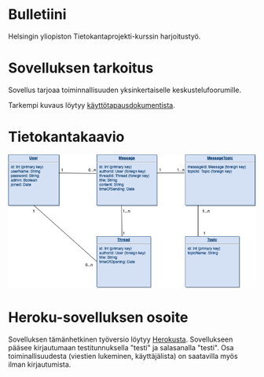 # Bulletiini
Helsingin yliopiston Tietokantaprojekti-kurssin harjoitustyö.

# Sovelluksen tarkoitus

Sovellus tarjoaa toiminnallisuuden yksinkertaiselle keskustelufoorumille.

Tarkempi kuvaus löytyy [käyttötapausdokumentista](https://github.com/TommiON/Bulletiini/blob/master/documentation/usecases.md).

# Tietokantakaavio

![](documentation/Tietokantakaavio.png)

# Heroku-sovelluksen osoite

Sovelluksen tämänhetkinen työversio löytyy [Herokusta](https://bulletiini.herokuapp.com/). Sovellukseen pääsee kirjautumaan testitunnuksella "testi" ja salasanalla "testi". Osa toiminallisuudesta (viestien lukeminen, käyttäjälista) on saatavilla myös ilman kirjautumista.
